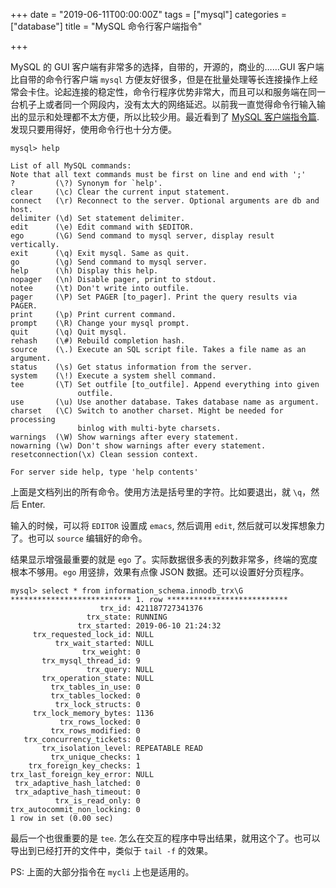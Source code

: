 +++
date = "2019-06-11T00:00:00Z"
tags = ["mysql"]
categories = ["database"]
title = "MySQL 命令行客户端指令"

+++

MySQL 的 GUI 客户端有非常多的选择，自带的，开源的，商业的……GUI 客户端比自带的命令行客户端 `mysql` 方便友好很多，但是在批量处理等长连接操作上经常会卡住。论起连接的稳定性，命令行程序优势非常大，而且可以和服务端在同一台机子上或者同一个网段内，没有太大的网络延迟。以前我一直觉得命令行输入输出的显示和处理都不太方便，所以比较少用。最近看到了 [MySQL 客户端指令篇](https://dev.mysql.com/doc/refman/8.0/en/mysql-commands.html). 发现只要用得好，使用命令行也十分方便。

```
mysql> help

List of all MySQL commands:
Note that all text commands must be first on line and end with ';'
?         (\?) Synonym for `help'.
clear     (\c) Clear the current input statement.
connect   (\r) Reconnect to the server. Optional arguments are db and host.
delimiter (\d) Set statement delimiter.
edit      (\e) Edit command with $EDITOR.
ego       (\G) Send command to mysql server, display result vertically.
exit      (\q) Exit mysql. Same as quit.
go        (\g) Send command to mysql server.
help      (\h) Display this help.
nopager   (\n) Disable pager, print to stdout.
notee     (\t) Don't write into outfile.
pager     (\P) Set PAGER [to_pager]. Print the query results via PAGER.
print     (\p) Print current command.
prompt    (\R) Change your mysql prompt.
quit      (\q) Quit mysql.
rehash    (\#) Rebuild completion hash.
source    (\.) Execute an SQL script file. Takes a file name as an argument.
status    (\s) Get status information from the server.
system    (\!) Execute a system shell command.
tee       (\T) Set outfile [to_outfile]. Append everything into given
               outfile.
use       (\u) Use another database. Takes database name as argument.
charset   (\C) Switch to another charset. Might be needed for processing
               binlog with multi-byte charsets.
warnings  (\W) Show warnings after every statement.
nowarning (\w) Don't show warnings after every statement.
resetconnection(\x) Clean session context.

For server side help, type 'help contents'
```

上面是文档列出的所有命令。使用方法是括号里的字符。比如要退出，就 `\q`，然后 Enter.

输入的时候，可以将 `EDITOR` 设置成 `emacs`, 然后调用 `edit`, 然后就可以发挥想象力了。也可以 `source` 编辑好的命令。

结果显示增强最重要的就是 `ego` 了。实际数据很多表的列数非常多，终端的宽度根本不够用。`ego` 用竖排，效果有点像 JSON 数据。还可以设置好分页程序。

```
mysql> select * from information_schema.innodb_trx\G
*************************** 1. row ***************************
                    trx_id: 421187727341376
                 trx_state: RUNNING
               trx_started: 2019-06-10 21:24:32
     trx_requested_lock_id: NULL
          trx_wait_started: NULL
                trx_weight: 0
       trx_mysql_thread_id: 9
                 trx_query: NULL
       trx_operation_state: NULL
         trx_tables_in_use: 0
         trx_tables_locked: 0
          trx_lock_structs: 0
     trx_lock_memory_bytes: 1136
           trx_rows_locked: 0
         trx_rows_modified: 0
   trx_concurrency_tickets: 0
       trx_isolation_level: REPEATABLE READ
         trx_unique_checks: 1
    trx_foreign_key_checks: 1
trx_last_foreign_key_error: NULL
 trx_adaptive_hash_latched: 0
 trx_adaptive_hash_timeout: 0
          trx_is_read_only: 0
trx_autocommit_non_locking: 0
1 row in set (0.00 sec)
```

最后一个也很重要的是 `tee`. 怎么在交互的程序中导出结果，就用这个了。也可以导出到已经打开的文件中，类似于 `tail -f` 的效果。

PS: 上面的大部分指令在 `mycli` 上也是适用的。
